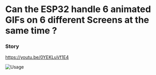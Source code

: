 # Can the ESP32 handle 6 animated GIFs on 6 different Screens at the same time ?

### Story
https://youtu.be/0YEKLuVf1E4

![Usage](https://github.com/thelastoutpostworkshop/ESP32ManyRoundScreenTest/blob/main/images/Screens-Test.png)